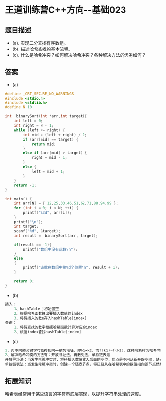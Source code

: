 # 王道训练营C++方向--基础023

## 题目描述

- (a). 实现二分查找有序数组。
- (b). 描述哈希查找的基本流程。
- (c). 什么是哈希冲突？如何解决哈希冲突？各种解决方法的优劣如何？

## 答案

- (a)

```c
#define _CRT_SECURE_NO_WARNINGS
#include <stdio.h>
#include <stdlib.h>
#define N 10

int  binarySort(int *arr,int target){
	int left = 0;
	int right = N - 1;
	while (left <= right) {
		int mid = (left + right) / 2;
		if (arr[mid] == target) {
			return mid;
		}
		else if (arr[mid] > target) {
			right = mid - 1;
		}
		else {
			left = mid + 1;
		}
	}
	return -1;
}

int main() {
	int arr[N] = { 12,25,33,46,51,62,71,88,94,99 };
	for (int i = 0; i < N; ++i) {
		printf("%3d", arr[i]);
	}
	printf("\n");
	int target;
	scanf("%d", &target);
	int result =  binarySort(arr, target);

	if(result == -1){
		printf("数组中没有此数\n");
	}
	else
	{
		printf("该数在数组中第%d个位置\n", result + 1);
	}

	return 0;
}
```

- (b)

```c
插入：
    1、hashTable[]初始置空
    2、根据哈希函数算出要插入数值的index
    3、将待插入的数e存入hashTable[index]
查询：
    1、将待查找的数字根据哈希函数计算对应的index
    2、根据index查找hashTable[index]
```

- (c)

```c
1、对不同的关键字可能得到同一散列地址，即k1≠k2，而f(k1)=f(k2)，这种现象称为哈希冲突。
2、解决哈希冲突的方法有：开放寻址法，再散列法，单独链表法
开放寻址法：当发生哈希冲突时，将待插入数值放入后面的空位，优点是不用从新开辟空间，缺点是会发生鸠占鹊巢。
单独链表法：当发生哈希冲突时，创建一个链表节点，将已经从在哈希表中的数值指向该节点然后将待插入数值放入该节点中，优点是不会发生鸠占鹊巢，缺点是要从新开辟一片内存空间。
```

## 拓展知识

哈希表经常用于某些语言的字符串底层实现，以提升字符串处理的速度。